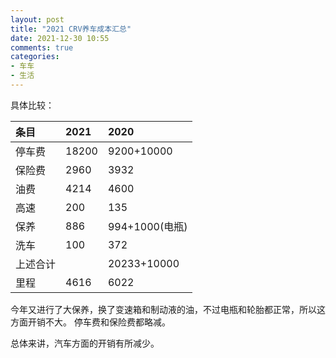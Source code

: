 ```yaml
---
layout: post
title: "2021 CRV养车成本汇总"
date: 2021-12-30 10:55
comments: true
categories:
- 车车
- 生活
---
```




具体比较：

| 条目     | 2021     |2020     |
| :------------- | :------------- |:------------- |
|   停车费     |  18200      | 9200+10000
|   保险费     |   2960     |  3932  
|   油费     |     4214   |   4600
|   高速     |     200   |   135
|   保养     |     886   |  994+1000(电瓶)  
|   洗车     |     100   |   372
|   上述合计     |    |      20233+10000  
|   里程     |      4616       |    6022


今年又进行了大保养，换了变速箱和制动液的油，不过电瓶和轮胎都正常，所以这方面开销不大。
停车费和保险费都略减。

总体来讲，汽车方面的开销有所减少。


